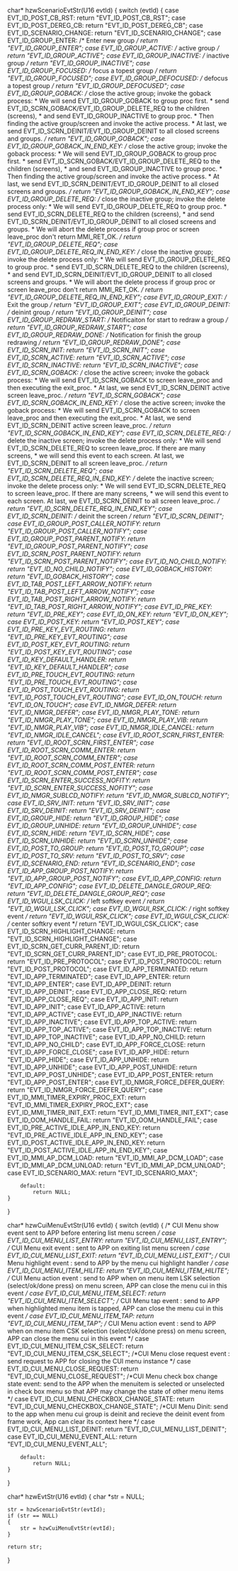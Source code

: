 char* hzwScenarioEvtStr(U16 evtId)
{
	switch (evtId)
    {
		case EVT_ID_POST_CB_RST:
			return "EVT_ID_POST_CB_RST";
    	case EVT_ID_POST_DEREG_CB:
			return "EVT_ID_POST_DEREG_CB";
    	case EVT_ID_SCENARIO_CHANGE:
			return "EVT_ID_SCENARIO_CHANGE";
    	case EVT_ID_GROUP_ENTER: /* Enter new group */
			return "EVT_ID_GROUP_ENTER";
    	case EVT_ID_GROUP_ACTIVE: /* active group */
			return "EVT_ID_GROUP_ACTIVE";
    	case EVT_ID_GROUP_INACTIVE: /* inactive group */
			return "EVT_ID_GROUP_INACTIVE";
    	case EVT_ID_GROUP_FOCUSED: /* focus a topest group */
			return "EVT_ID_GROUP_FOCUSED";
    	case EVT_ID_GROUP_DEFOCUSED: /* defocus a topest group */
			return "EVT_ID_GROUP_DEFOCUSED";
    	case EVT_ID_GROUP_GOBACK: /* close the active group; invoke the goback process:
                                   * We will send EVT_ID_GROUP_GOBACK to group proc first. 
                                   * send EVT_ID_SCRN_GOBACK/EVT_ID_GROUP_DELETE_REQ to the children (screens), 
                                   * and send EVT_ID_GROUP_INACTIVE to group proc.
                                   * Then finding the active group/screen and invoke the active process.
                                   * At last, we send EVT_ID_SCRN_DEINIT/EVT_ID_GROUP_DEINIT to all closed screens and groups.
                                   */
			return "EVT_ID_GROUP_GOBACK";
    	case EVT_ID_GROUP_GOBACK_IN_END_KEY: /* close the active group; invoke the goback process:
                                              * We will send EVT_ID_GROUP_GOBACK to group proc first. 
                                              * send EVT_ID_SCRN_GOBACK/EVT_ID_GROUP_DELETE_REQ to the children (screens), 
                                              * and send EVT_ID_GROUP_INACTIVE to group proc.
                                              * Then finding the active group/screen and invoke the active process.
                                              * At last, we send EVT_ID_SCRN_DEINIT/EVT_ID_GROUP_DEINIT to all closed screens and groups.
                                              */
			return "EVT_ID_GROUP_GOBACK_IN_END_KEY";
    	case EVT_ID_GROUP_DELETE_REQ: /* close the inactive group; invoke the delete process only:
                                       * We will send EVT_ID_GROUP_DELETE_REQ to group proc. 
                                       * send EVT_ID_SCRN_DELETE_REQ to the children (screens),
                                       * and send EVT_ID_SCRN_DEINIT/EVT_ID_GROUP_DEINIT to all closed screens and groups.
                                       * We will abort the delete process if group proc or screen leave_proc don't return MMI_RET_OK.
                                       */
			return "EVT_ID_GROUP_DELETE_REQ";
    	case EVT_ID_GROUP_DELETE_REQ_IN_END_KEY: /* close the inactive group; invoke the delete process only:
                                                  * We will send EVT_ID_GROUP_DELETE_REQ to group proc. 
                                                  * send EVT_ID_SCRN_DELETE_REQ to the children (screens),
                                                  * and send EVT_ID_SCRN_DEINIT/EVT_ID_GROUP_DEINIT to all closed screens and groups.
                                                  * We will abort the delete process if group proc or screen leave_proc don't return MMI_RET_OK.
                                                  */
			return "EVT_ID_GROUP_DELETE_REQ_IN_END_KEY";
    	case EVT_ID_GROUP_EXIT: /* Exit the group */
			return "EVT_ID_GROUP_EXIT";
    	case EVT_ID_GROUP_DEINIT: /* deinint group */
			return "EVT_ID_GROUP_DEINIT";
    	case EVT_ID_GROUP_REDRAW_START: /* Notificaiton for start to redraw a group */
			return "EVT_ID_GROUP_REDRAW_START";
    	case EVT_ID_GROUP_REDRAW_DONE: /* Notification for finish the group redrawing */
			return "EVT_ID_GROUP_REDRAW_DONE";
    	case EVT_ID_SCRN_INIT:
			return "EVT_ID_SCRN_INIT";
    	case EVT_ID_SCRN_ACTIVE:
			return "EVT_ID_SCRN_ACTIVE";
    	case EVT_ID_SCRN_INACTIVE:
			return "EVT_ID_SCRN_INACTIVE";
    	case EVT_ID_SCRN_GOBACK: /* close the active screen; invoke the goback process: 
                                  * We will send EVT_ID_SCRN_GOBACK to screen leave_proc and then executing the exit_proc.
                                  * At last, we send EVT_ID_SCRN_DEINIT active screen leave_proc.
                                  */
			return "EVT_ID_SCRN_GOBACK";
    	case EVT_ID_SCRN_GOBACK_IN_END_KEY: /* close the active screen; invoke the goback process: 
                                             * We will send EVT_ID_SCRN_GOBACK to screen leave_proc and then executing the exit_proc.
                                             * At last, we send EVT_ID_SCRN_DEINIT active screen leave_proc.
                                             */
			return "EVT_ID_SCRN_GOBACK_IN_END_KEY";
    	case EVT_ID_SCRN_DELETE_REQ: /* delete the inactive screen; invoke the delete process only:
                                      * We will send EVT_ID_SCRN_DELETE_REQ to screen leave_proc. If there are many screens,
                                      * we will send this event to each screen. At last, we EVT_ID_SCRN_DEINIT to all screen leave_proc.
                                      */
			return "EVT_ID_SCRN_DELETE_REQ";
    	case EVT_ID_SCRN_DELETE_REQ_IN_END_KEY: /* delete the inactive screen; invoke the delete process only:
                                                 * We will send EVT_ID_SCRN_DELETE_REQ to screen leave_proc. If there are many screens,
                                                 * we will send this event to each screen. At last, we EVT_ID_SCRN_DEINIT to all screen leave_proc.
                                                 */
			return "EVT_ID_SCRN_DELETE_REQ_IN_END_KEY";
    	case EVT_ID_SCRN_DEINIT: /* deinit the screen */
			return "EVT_ID_SCRN_DEINIT";
    	case EVT_ID_GROUP_POST_CALLER_NOTIFY:
			return "EVT_ID_GROUP_POST_CALLER_NOTIFY";
    	case EVT_ID_GROUP_POST_PARENT_NOTIFY:
			return "EVT_ID_GROUP_POST_PARENT_NOTIFY";
    	case EVT_ID_SCRN_POST_PARENT_NOTIFY:
			return "EVT_ID_SCRN_POST_PARENT_NOTIFY";
    	case EVT_ID_NO_CHILD_NOTIFY:
			return "EVT_ID_NO_CHILD_NOTIFY";
    	case EVT_ID_GOBACK_HISTORY:
			return "EVT_ID_GOBACK_HISTORY";
    	case EVT_ID_TAB_POST_LEFT_ARROW_NOTIFY:
			return "EVT_ID_TAB_POST_LEFT_ARROW_NOTIFY";
    	case EVT_ID_TAB_POST_RIGHT_ARROW_NOTIFY:
			return "EVT_ID_TAB_POST_RIGHT_ARROW_NOTIFY";
    	case EVT_ID_PRE_KEY:
			return "EVT_ID_PRE_KEY";
    	case EVT_ID_ON_KEY:
			return "EVT_ID_ON_KEY";
    	case EVT_ID_POST_KEY:
			return "EVT_ID_POST_KEY";
    	case EVT_ID_PRE_KEY_EVT_ROUTING:
			return "EVT_ID_PRE_KEY_EVT_ROUTING";
    	case EVT_ID_POST_KEY_EVT_ROUTING:
			return "EVT_ID_POST_KEY_EVT_ROUTING";
    	case EVT_ID_KEY_DEFAULT_HANDLER:
			return "EVT_ID_KEY_DEFAULT_HANDLER";
    	case EVT_ID_PRE_TOUCH_EVT_ROUTING:
			return "EVT_ID_PRE_TOUCH_EVT_ROUTING";
    	case EVT_ID_POST_TOUCH_EVT_ROUTING:
			return "EVT_ID_POST_TOUCH_EVT_ROUTING";
    	case EVT_ID_ON_TOUCH:
			return "EVT_ID_ON_TOUCH";
    	case EVT_ID_NMGR_DEFER:
			return "EVT_ID_NMGR_DEFER";
    	case EVT_ID_NMGR_PLAY_TONE:
			return "EVT_ID_NMGR_PLAY_TONE";
    	case EVT_ID_NMGR_PLAY_VIB:
			return "EVT_ID_NMGR_PLAY_VIB";
		case EVT_ID_NMGR_IDLE_CANCEL:
			return "EVT_ID_NMGR_IDLE_CANCEL";
    	case EVT_ID_ROOT_SCRN_FIRST_ENTER:
			return "EVT_ID_ROOT_SCRN_FIRST_ENTER";
    	case EVT_ID_ROOT_SCRN_COMM_ENTER:
			return "EVT_ID_ROOT_SCRN_COMM_ENTER";
    	case EVT_ID_ROOT_SCRN_COMM_POST_ENTER:
			return "EVT_ID_ROOT_SCRN_COMM_POST_ENTER";
    	case EVT_ID_SCRN_ENTER_SUCCESS_NOFITY:
			return "EVT_ID_SCRN_ENTER_SUCCESS_NOFITY";
    	case EVT_ID_NMGR_SUBLCD_NOTIFY:
			return "EVT_ID_NMGR_SUBLCD_NOTIFY";
    	case EVT_ID_SRV_INIT:
			return "EVT_ID_SRV_INIT";
    	case EVT_ID_SRV_DEINIT:
			return "EVT_ID_SRV_DEINIT";
    	case EVT_ID_GROUP_HIDE:
			return "EVT_ID_GROUP_HIDE";
    	case EVT_ID_GROUP_UNHIDE:
			return "EVT_ID_GROUP_UNHIDE";
    	case EVT_ID_SCRN_HIDE:
			return "EVT_ID_SCRN_HIDE";
    	case EVT_ID_SCRN_UNHIDE:
			return "EVT_ID_SCRN_UNHIDE";
    	case EVT_ID_POST_TO_GROUP:
			return "EVT_ID_POST_TO_GROUP";
    	case EVT_ID_POST_TO_SRV:
			return "EVT_ID_POST_TO_SRV";
    	case EVT_ID_SCENARIO_END:
			return "EVT_ID_SCENARIO_END";
    	case EVT_ID_APP_GROUP_POST_NOTIFY:
			return "EVT_ID_APP_GROUP_POST_NOTIFY";
    	case EVT_ID_APP_CONFIG:
			return "EVT_ID_APP_CONFIG";
    	case EVT_ID_DELETE_DANGLE_GROUP_REQ:
			return "EVT_ID_DELETE_DANGLE_GROUP_REQ";
	    case EVT_ID_WGUI_LSK_CLICK: /* left softkey event */
			return "EVT_ID_WGUI_LSK_CLICK";
    	case EVT_ID_WGUI_RSK_CLICK: /* right softkey event */
			return "EVT_ID_WGUI_RSK_CLICK";
    	case EVT_ID_WGUI_CSK_CLICK: /* center softkry event */
			return "EVT_ID_WGUI_CSK_CLICK";
		case EVT_ID_SCRN_HIGHLIGHT_CHANGE:
			return "EVT_ID_SCRN_HIGHLIGHT_CHANGE";
		case EVT_ID_SCRN_GET_CURR_PARENT_ID:
			return "EVT_ID_SCRN_GET_CURR_PARENT_ID";
    	case EVT_ID_PRE_PROTOCOL:
			return "EVT_ID_PRE_PROTOCOL";
    	case EVT_ID_POST_PROTOCOL:
			return "EVT_ID_POST_PROTOCOL";
    	case EVT_ID_APP_TERMINATED:
			return "EVT_ID_APP_TERMINATED";
    	case EVT_ID_APP_ENTER:
			return "EVT_ID_APP_ENTER";
    	case EVT_ID_APP_DEINIT:
			return "EVT_ID_APP_DEINIT";
    	case EVT_ID_APP_CLOSE_REQ:
			return "EVT_ID_APP_CLOSE_REQ";
    	case EVT_ID_APP_INIT:
			return "EVT_ID_APP_INIT";
    	case EVT_ID_APP_ACTIVE:
			return "EVT_ID_APP_ACTIVE";
	    case EVT_ID_APP_INACTIVE:
			return "EVT_ID_APP_INACTIVE";
    	case EVT_ID_APP_TOP_ACTIVE:
			return "EVT_ID_APP_TOP_ACTIVE";
    	case EVT_ID_APP_TOP_INACTIVE:
			return "EVT_ID_APP_TOP_INACTIVE";
    	case EVT_ID_APP_NO_CHILD:
			return "EVT_ID_APP_NO_CHILD";
    	case EVT_ID_APP_FORCE_CLOSE:
			return "EVT_ID_APP_FORCE_CLOSE";
    	case EVT_ID_APP_HIDE:
			return "EVT_ID_APP_HIDE";
    	case EVT_ID_APP_UNHIDE:
			return "EVT_ID_APP_UNHIDE";
    	case EVT_ID_APP_POST_UNHIDE:
			return "EVT_ID_APP_POST_UNHIDE";
    	case EVT_ID_APP_POST_ENTER:
			return "EVT_ID_APP_POST_ENTER";
    	case EVT_ID_NMGR_FORCE_DEFER_QUERY:
			return "EVT_ID_NMGR_FORCE_DEFER_QUERY";
    	case EVT_ID_MMI_TIMER_EXPIRY_PROC_EXT:
			return "EVT_ID_MMI_TIMER_EXPIRY_PROC_EXT";
    	case EVT_ID_MMI_TIMER_INIT_EXT:
			return "EVT_ID_MMI_TIMER_INIT_EXT";
    	case EVT_ID_OOM_HANDLE_FAIL:
			return "EVT_ID_OOM_HANDLE_FAIL";
    	case EVT_ID_PRE_ACTIVE_IDLE_APP_IN_END_KEY:
			return "EVT_ID_PRE_ACTIVE_IDLE_APP_IN_END_KEY";
    	case EVT_ID_POST_ACTIVE_IDLE_APP_IN_END_KEY:
			return "EVT_ID_POST_ACTIVE_IDLE_APP_IN_END_KEY";
    	case EVT_ID_MMI_AP_DCM_LOAD:
			return "EVT_ID_MMI_AP_DCM_LOAD";
    	case EVT_ID_MMI_AP_DCM_UNLOAD:
			return "EVT_ID_MMI_AP_DCM_UNLOAD";
    	case EVT_ID_SCENARIO_MAX:
			return "EVT_ID_SCENARIO_MAX";

		default:
			return NULL;
	}
}

char* hzwCuiMenuEvtStr(U16 evtId)
{
    switch (evtId)
    {
        /* CUI Menu show event sent to APP before entering list menu screen */
        case EVT_ID_CUI_MENU_LIST_ENTRY:
            return "EVT_ID_CUI_MENU_LIST_ENTRY";
        /* CUI Menu exit event : sent to APP on exiting list menu screen */
        case EVT_ID_CUI_MENU_LIST_EXIT:
            return "EVT_ID_CUI_MENU_LIST_EXIT";
        /* CUI Menu highlight event : send to APP by the menu cui highlight handler */
        case EVT_ID_CUI_MENU_ITEM_HILITE:
            return "EVT_ID_CUI_MENU_ITEM_HILITE";
        /* CUI Menu action event : send to APP when on menu item LSK selection (select/ok/done press) on menu screen, APP can close the menu cui in this event  */
        case EVT_ID_CUI_MENU_ITEM_SELECT:
            return "EVT_ID_CUI_MENU_ITEM_SELECT";
        /* CUI Menu tap event : send to APP when highlighted menu item is tapped, APP can close the menu cui in this event  */
        case EVT_ID_CUI_MENU_ITEM_TAP:
            return "EVT_ID_CUI_MENU_ITEM_TAP";
        /* CUI Menu action event : send to APP when on menu item CSK selection (select/ok/done press) on menu screen, APP can close the menu cui in this event  */
        case EVT_ID_CUI_MENU_ITEM_CSK_SELECT:
            return "EVT_ID_CUI_MENU_ITEM_CSK_SELECT";
        /*CUI Menu close request event : send request to APP for closing the CUI menu instance */
        case EVT_ID_CUI_MENU_CLOSE_REQUEST:
            return "EVT_ID_CUI_MENU_CLOSE_REQUEST";
        /*CUI Menu check box change state event: send to the APP when the menuitem is selected or unselected in check box menu so that APP may change the state of other menu items */
        case EVT_ID_CUI_MENU_CHECKBOX_CHANGE_STATE:
            return "EVT_ID_CUI_MENU_CHECKBOX_CHANGE_STATE";
    	/*CUI Menu Dinit: send to the app when menu cui group is deinit and recieve the deinit event from frame work, App can clear its context here */
    	case EVT_ID_CUI_MENU_LIST_DEINIT:
            return "EVT_ID_CUI_MENU_LIST_DEINIT";
        case EVT_ID_CUI_MENU_EVENT_ALL:
            return "EVT_ID_CUI_MENU_EVENT_ALL";

        default:
            return NULL;
    }
}

char* hzwEvtStr(U16 evtId)
{
    char *str = NULL;

    str = hzwScenarioEvtStr(evtId);
    if (str == NULL)
    {
        str = hzwCuiMenuEvtStr(evtId);
    }

    return str;
}

